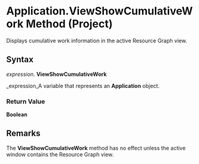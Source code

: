 
# Application.ViewShowCumulativeWork Method (Project)

Displays cumulative work information in the active Resource Graph view.


## Syntax

 _expression_. **ViewShowCumulativeWork**

 _expression_A variable that represents an  **Application** object.


### Return Value

 **Boolean**


## Remarks

The  **ViewShowCumulativeWork** method has no effect unless the active window contains the Resource Graph view.

